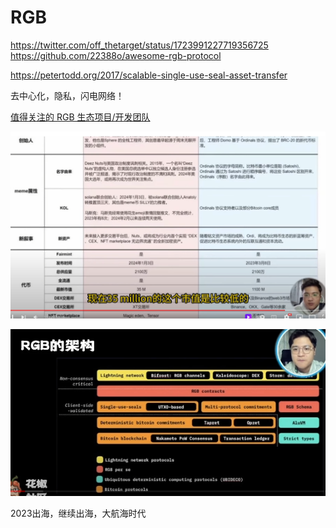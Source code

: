 
# RGB

https://twitter.com/off_thetarget/status/1723991227719356725
https://github.com/22388o/awesome-rgb-protocol

https://petertodd.org/2017/scalable-single-use-seal-asset-transfer

去中心化，隐私，闪电网络！

[值得关注的 RGB 生态项目/开发团队](https://www.odaily.news/post/5189052)

![nuts compare](image-103.png)


![RGB NETWORK](image-104.png)

2023出海，继续出海，大航海时代

